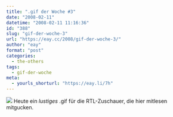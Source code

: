 ```yaml
---
title: ".gif der Woche #3"
date: "2008-02-11"
datetime: "2008-02-11 11:16:36"
id: "388"
slug: "gif-der-woche-3"
url: "https://eay.cc/2008/gif-der-woche-3/"
author: "eay"
format: "post"
categories:
  - the-others
tags:
  - gif-der-woche
meta:
  - yourls_shorturl: "https://eay.li/7h"
---
```


![](/uploads/2008/fallgif.gif) Heute ein _lustiges_ .gif für die RTL-Zuschauer, die hier mitlesen mitgucken.
